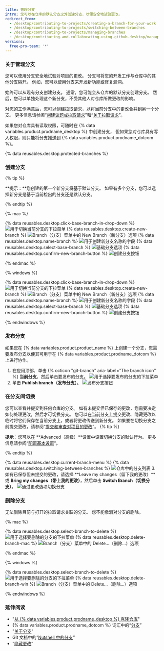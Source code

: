 ```yaml
---
title: 管理分支
intro: 您可以在仓库的默认分支之外创建分支，以便安全地试验更改。
redirect_from:
  - /desktop/contributing-to-projects/creating-a-branch-for-your-work
  - /desktop/contributing-to-projects/switching-between-branches
  - /desktop/contributing-to-projects/managing-branches
  - /desktop/contributing-and-collaborating-using-github-desktop/managing-branches
versions:
  free-pro-team: '*'
---
```

### 关于管理分支
您可以使用分支安全地试验对项目的更改。 分支可将您的开发工作与仓库中的其他分支隔开。 例如，您可以使用分支来开发新功能或修复漏洞。

始终可以从现有分支创建分支。 通常，您可能会从仓库的默认分支创建分支。 然后，您可以单独处理这个新分支，不受其他人对仓库所做更改的影响。

对您的工作满意后，您可以创建拉取请求，以将当前分支中的更改合并到另一个分支。 更多信息请参阅“[创建议题或拉取请求](/desktop/contributing-to-projects/creating-an-issue-or-pull-request)”和“[关于拉取请求](/articles/about-pull-requests)”。

如果您对仓库具有读取权限，可随时在 {% data variables.product.prodname_desktop %} 中创建分支， 但如果您对仓库具有写入权限，则只能将分支推送到 {% data variables.product.prodname_dotcom %}。

{% data reusables.desktop.protected-branches %}

### 创建分支

{% tip %}

**提示：**您创建的第一个新分支将基于默认分支。 如果有多个分支，您可以选择新分支是基于当前检出的分支还是默认分支。

{% endtip %}

{% mac %}

{% data reusables.desktop.click-base-branch-in-drop-down %}
  ![用于切换当前分支的下拉菜单](/assets/images/help/desktop/select-branch-from-dropdown.png)
{% data reusables.desktop.create-new-branch %}
  ![Branch（分支）菜单中的 New Branch（新分支）选项](/assets/images/help/desktop/new-branch-button-mac.png)
{% data reusables.desktop.name-branch %}
  ![用于创建新分支名称的字段](/assets/images/help/desktop/create-branch-name-mac.png)
{% data reusables.desktop.select-base-branch %}
  ![基础分支选项](/assets/images/help/desktop/create-branch-choose-branch-mac.png)
{% data reusables.desktop.confirm-new-branch-button %}
  ![创建分支按钮](/assets/images/help/desktop/create-branch-button-mac.png)

{% endmac %}

{% windows %}

{% data reusables.desktop.click-base-branch-in-drop-down %}
  ![用于切换当前分支的下拉菜单](/assets/images/help/desktop/click-branch-in-drop-down-win.png)
{% data reusables.desktop.create-new-branch %}
  ![Branch（分支）菜单中的 New Branch（新分支）选项](/assets/images/help/desktop/new-branch-button-win.png)
{% data reusables.desktop.name-branch %}
  ![用于创建新分支名称的字段](/assets/images/help/desktop/create-branch-name-win.png)
{% data reusables.desktop.select-base-branch %}
  ![基础分支选项](/assets/images/help/desktop/create-branch-choose-branch-win.png)
{% data reusables.desktop.confirm-new-branch-button %}
  ![创建分支按钮](/assets/images/help/desktop/create-branch-button-win.png)

{% endwindows %}

### 发布分支

如果您在 {% data variables.product.product_name %} 上创建一个分支，您需要发布分支以便其可用于在 {% data variables.product.prodname_dotcom %} 上进行协作。

1. 在应用顶部，单击 {% octicon "git-branch" aria-label="The branch icon" %} **当前分支**，然后单击要发布的分支。 ![用于选择要发布的分支的下拉菜单](/assets/images/help/desktop/select-branch-from-dropdown.png)
2. 单击 **Publish branch（发布分支）**。 ![发布分支按钮](/assets/images/help/desktop/publish-branch-button.png)

### 在分支间切换
您可以查看并提交到任何仓库的分支。 如有未提交但已保存的更改，您需要决定如何处理更改，然后才可切换分支。 您可以在当前分支上提交更改、隐藏更改以临时将它们保存在当前分支上，或者将更改传送到新分支。 如果要在切换分支之前提交更改，请参阅“[提交和审查对项目的更改](/desktop/contributing-to-projects/committing-and-reviewing-changes-to-your-project)”。
{% tip %}

**提示**：您可以在 **Advanced（高级）**设置中设置切换分支的默认行为。 更多信息请参阅“[配置基本设置](/desktop/getting-started-with-github-desktop/configuring-basic-settings)”。

{% endtip %}

{% data reusables.desktop.current-branch-menu %}
{% data reusables.desktop.switching-between-branches %}
  ![仓库中的分支列表](/assets/images/help/desktop/select-branch-from-dropdown.png)
3. 如有已保存但未提交的更改，请选择 **Leave my changes（留下我的更改）**或 **Bring my changes（带上我的更改）**，然后单击 **Switch Branch（切换分支）**。 ![通过更改选项切换分支](/assets/images/help/desktop/stash-changes-options.png)

### 删除分支

无法删除目前与打开的拉取请求关联的分支。 您不能撤消对分支的删除。

{% mac %}

{% data reusables.desktop.select-branch-to-delete %}
  ![用于选择要删除的分支的下拉菜单](/assets/images/help/desktop/select-branch-from-dropdown.png)
{% data reusables.desktop.delete-branch-mac %}
  ![Branch（分支）菜单中的 Delete...（删除...）选项](/assets/images/help/desktop/delete-branch-mac.png)

{% endmac %}

{% windows %}

{% data reusables.desktop.select-branch-to-delete %}
  ![用于选择要删除的分支的下拉菜单](/assets/images/help/desktop/select-branch-from-dropdown.png)
{% data reusables.desktop.delete-branch-win %}
  ![Branch（分支）菜单中的 Delete...（删除...）选项](/assets/images/help/desktop/delete-branch-win.png)

{% endwindows %}

### 延伸阅读

- "[从 {% data variables.product.prodname_desktop %} 克隆仓库](/desktop/guides/contributing-to-projects/cloning-a-repository-from-github-to-github-desktop)"
- {% data variables.product.prodname_dotcom %} 词汇中的“[分支](/articles/github-glossary/#branch)”
- "[关于分支](/articles/about-branches)"
- Git 文档中的“[Nutshell 中的分支](https://git-scm.com/book/en/v2/Git-Branching-Branches-in-a-Nutshell)”
- “[隐藏更改](/desktop/contributing-and-collaborating-using-github-desktop/stashing-changes)”
